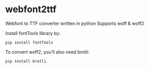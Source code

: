 # webfont2ttf
Webfont to TTF converter written in python
Supports woff & woff2

Install fontTools library by:
```
pip install fontTools
```
To convert woff2, you'll also need brotli:
```
pip install brotli
```
